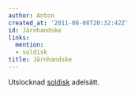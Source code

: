 ```yaml
---
author: Anton
created_at: '2011-08-08T20:32:42Z'
id: Järnhandske
links:
  mention:
  - soldisk
title: Järnhandske
---
```


Utslocknad [soldisk] adelsätt.

  [soldisk]: soldisk
